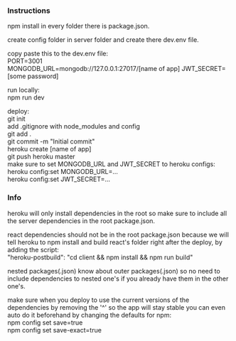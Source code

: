 ### Instructions

npm install in every folder there is package.json.  

create config folder in server folder and create there dev.env file.  

copy paste this to the dev.env file:  
PORT=3001  
MONGODB_URL=mongodb://127.0.0.1:27017/[name of app] 
JWT_SECRET=[some password]

run locally:  
npm run dev

deploy:  
git init  
add .gitignore with node_modules and config  
git add .  
git commit -m "Initial commit"  
heroku create [name of app]  
git push heroku master  
make sure to set MONGODB_URL and JWT_SECRET to heroku configs:  
heroku config:set MONGODB_URL=...  
heroku config:set JWT_SECRET=...

### Info

heroku will only install dependencies in the root so make sure to include all the server dependencies in the root package.json.

react dependencies should not be in the root package.json because we will tell heroku to npm install and build react's folder right after the deploy, by adding the script:  
"heroku-postbuild": "cd client && npm install && npm run build"

nested packages(.json) know about outer packages(.json) so no need to include dependencies to nested one's if you already have them in the other one's.

make sure when you deploy to use the current versions of the dependencies by removing the '^' so the app will stay stable
you can even auto do it beforehand by changing the defaults for npm:  
npm config set save=true  
npm config set save-exact=true
